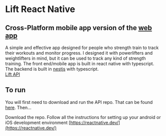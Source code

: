 # Lift React Native
## Cross-Platform mobile app version of the [web app](https://github.com/josephplaugher/lift)
A simple and effective app designed for people who strength train to track their workouts and monitor progress. I designed it with powerlifters and weightlifters in mind, but it can be used to track any kind of strength training. The front end/mobile app is built in react native with typescript. The backend is built in [nestjs](https://nestjs.com/) with typescript.<br/>
[Lift API](https://github.com/josephplaugher/liftapi)

## To run
You will first need to download and run the API repo. That can be found [here](https://github.com/josephplaugher/liftapi).
Then...

Download the repo. 
Follow all the instructions for setting up your android or iOS development environment [https://reactnative.dev/](https://reactnative.dev/)
